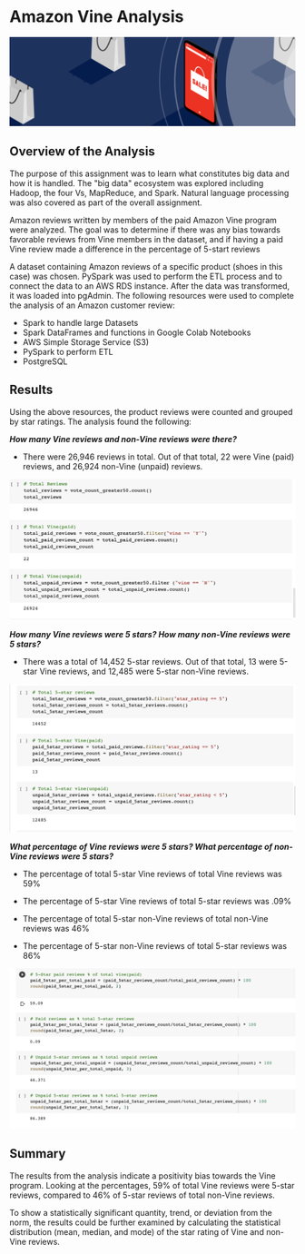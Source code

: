 # Amazon Vine Analysis

![mod16.png](PNGs/mod16.png)


## Overview of the Analysis

The purpose of this assignment was to learn what constitutes big data and how it is handled. The "big data" ecosystem was explored including Hadoop, the four Vs, MapReduce, and Spark. Natural language processing was also covered as part of the overall assignment. 

Amazon reviews written by members of the paid Amazon Vine program were analyzed. The goal was to determine if there was any bias towards favorable reviews from Vine members in the dataset, and if having a paid Vine review made a difference in the percentage of 5-start reviews 

A dataset containing Amazon reviews of a specific product (shoes in this case) was chosen. PySpark was used to perform the ETL process and to connect the data to an AWS RDS instance. After the data was transformed, it was loaded into pgAdmin. The following resources were used to complete the analysis of an Amazon customer review: 

- Spark to handle large Datasets
- Spark DataFrames and functions in Google Colab Notebooks
- AWS Simple Storage Service (S3)
- PySpark to perform ETL
- PostgreSQL


## Results

Using the above resources, the product reviews were counted and grouped by star ratings. The analysis found the following:


***How many Vine reviews and non-Vine reviews were there?***

- There were 26,946 reviews in total. Out of that total, 22 were Vine (paid) reviews, and 26,924 non-Vine (unpaid) reviews. 

![vine_pu.PNG](PNGs/vine_pu.png)


***How many Vine reviews were 5 stars? How many non-Vine reviews were 5 stars?***

- There was a total of 14,452 5-star reviews. Out of that total, 13 were 5-star Vine reviews, and 12,485 were 5-star non-Vine reviews.


![5-star.PNG](PNGs/5-star.png)


***What percentage of Vine reviews were 5 stars? What percentage of non-Vine reviews were 5 stars?***

- The percentage of total 5-star Vine reviews of total Vine reviews was 59%
- The percentage of 5-star Vine reviews of total 5-star reviews was .09%

- The percentage of total 5-star non-Vine reviews of total non-Vine reviews was 46% 
- The percentage of 5-star non-Vine reviews of total 5-star reviews was 86%


![perc.PNG](PNGs/perc.png)


## Summary

The results from the analysis indicate a positivity bias towards the Vine program. Looking at the percentages, 59% of total Vine reviews were 5-star reviews, compared to 46% of 5-star reviews of total non-Vine reviews. 

To show a statistically significant quantity, trend, or deviation from the norm, the results could be further examined by calculating the statistical distribution (mean, median, and mode) of the star rating of Vine and non-Vine reviews. 